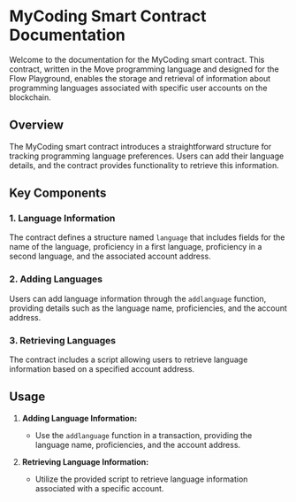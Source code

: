 # MyCoding Smart Contract Documentation

Welcome to the documentation for the MyCoding smart contract. This contract, written in the Move programming language and designed for the Flow Playground, enables the storage and retrieval of information about programming languages associated with specific user accounts on the blockchain.

## Overview

The MyCoding smart contract introduces a straightforward structure for tracking programming language preferences. Users can add their language details, and the contract provides functionality to retrieve this information.

## Key Components

### 1. Language Information

The contract defines a structure named `language` that includes fields for the name of the language, proficiency in a first language, proficiency in a second language, and the associated account address.

### 2. Adding Languages

Users can add language information through the `addlanguage` function, providing details such as the language name, proficiencies, and the account address.

### 3. Retrieving Languages

The contract includes a script allowing users to retrieve language information based on a specified account address.

## Usage

1. **Adding Language Information:**
   - Use the `addlanguage` function in a transaction, providing the language name, proficiencies, and the account address.

2. **Retrieving Language Information:**
   - Utilize the provided script to retrieve language information associated with a specific account.
